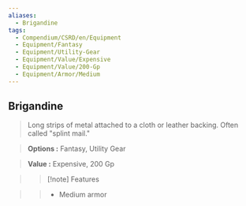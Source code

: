 ```yaml
---
aliases:
  - Brigandine
tags:
  - Compendium/CSRD/en/Equipment
  - Equipment/Fantasy
  - Equipment/Utility-Gear
  - Equipment/Value/Expensive
  - Equipment/Value/200-Gp
  - Equipment/Armor/Medium
---
```

  
    
## Brigandine    
    
>Long strips of metal attached to a cloth or leather backing. Often called "splint mail."    
> **Options :** Fantasy, Utility Gear    
> **Value :** Expensive, 200 Gp    
>>[!note] Features    
>> - Medium armor